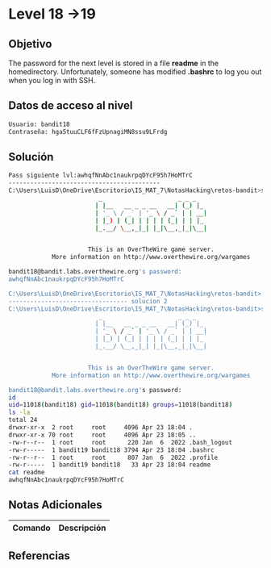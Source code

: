 # Level 18 ->19
## Objetivo
The password for the next level is stored in a file **readme** in the homedirectory. Unfortunately, someone has modified **.bashrc** to log you out when you log in with SSH.
## Datos de acceso al nivel
```bash
Usuario: bandit18
Contraseña: hga5tuuCLF6fFzUpnagiMN8ssu9LFrdg
```
## Solución
```bash
Pass siguiente lvl:awhqfNnAbc1naukrpqDYcF95h7HoMTrC
------------------------------------------
C:\Users\LuisD\OneDrive\Escritorio\IS_MAT_7\NotasHacking\retos-bandit>ssh bandit18@bandit.labs.overthewire.org -p 2220 /bin/cat readme
                         _                     _ _ _
                        | |__   __ _ _ __   __| (_) |_
                        | '_ \ / _` | '_ \ / _` | | __|
                        | |_) | (_| | | | | (_| | | |_
                        |_.__/ \__,_|_| |_|\__,_|_|\__|


                      This is an OverTheWire game server.
            More information on http://www.overthewire.org/wargames

bandit18@bandit.labs.overthewire.org's password:
awhqfNnAbc1naukrpqDYcF95h7HoMTrC

C:\Users\LuisD\OneDrive\Escritorio\IS_MAT_7\NotasHacking\retos-bandit>
--------------------------------- solucion 2
C:\Users\LuisD\OneDrive\Escritorio\IS_MAT_7\NotasHacking\retos-bandit>ssh bandit18@bandit.labs.overthewire.org -p 2220 /bin/bash
                         _                     _ _ _
                        | |__   __ _ _ __   __| (_) |_
                        | '_ \ / _` | '_ \ / _` | | __|
                        | |_) | (_| | | | | (_| | | |_
                        |_.__/ \__,_|_| |_|\__,_|_|\__|


                      This is an OverTheWire game server.
            More information on http://www.overthewire.org/wargames

bandit18@bandit.labs.overthewire.org's password:
id
uid=11018(bandit18) gid=11018(bandit18) groups=11018(bandit18)
ls -la
total 24
drwxr-xr-x  2 root     root     4096 Apr 23 18:04 .
drwxr-xr-x 70 root     root     4096 Apr 23 18:05 ..
-rw-r--r--  1 root     root      220 Jan  6  2022 .bash_logout
-rw-r-----  1 bandit19 bandit18 3794 Apr 23 18:04 .bashrc
-rw-r--r--  1 root     root      807 Jan  6  2022 .profile
-rw-r-----  1 bandit19 bandit18   33 Apr 23 18:04 readme
cat readme
awhqfNnAbc1naukrpqDYcF95h7HoMTrC
```
## Notas Adicionales

| Comando  | Descripción | 
|------------|--------------|

## Referencias 
